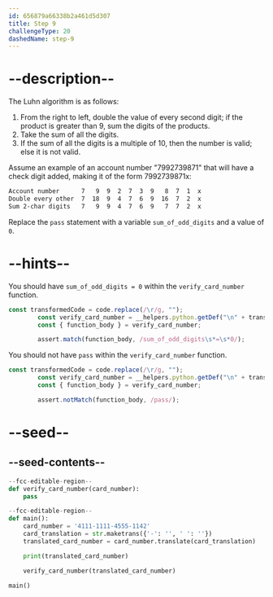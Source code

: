 ```yaml
---
id: 656879a66338b2a461d5d307
title: Step 9
challengeType: 20
dashedName: step-9
---
```


# --description--

<!-- TODO: Find better places to split explanation up. -->

The Luhn algorithm is as follows:

1. From the right to left, double the value of every second digit; if the product is greater than 9, sum the digits of the products.
2. Take the sum of all the digits.
3. If the sum of all the digits is a multiple of 10, then the number is valid; else it is not valid.

Assume an example of an account number "7992739871" that will have a check digit added, making it of the form 7992739871x:

```markdown
Account number      7   9  9  2  7  3  9   8  7  1  x
Double every other  7  18  9  4  7  6  9  16  7  2  x
Sum 2-char digits   7   9  9  4  7  6  9   7  7  2  x
```

Replace the `pass` statement with a variable `sum_of_odd_digits` and a value of `0`.

# --hints--

You should have `sum_of_odd_digits = 0` within the `verify_card_number` function.

```js
const transformedCode = code.replace(/\r/g, "");
        const verify_card_number = __helpers.python.getDef("\n" + transformedCode, "verify_card_number");
        const { function_body } = verify_card_number;

        assert.match(function_body, /sum_of_odd_digits\s*=\s*0/);
```

You should not have `pass` within the `verify_card_number` function.

```js
const transformedCode = code.replace(/\r/g, "");
        const verify_card_number = __helpers.python.getDef("\n" + transformedCode, "verify_card_number");
        const { function_body } = verify_card_number;

        assert.notMatch(function_body, /pass/);
```

# --seed--

## --seed-contents--

```py
--fcc-editable-region--
def verify_card_number(card_number):
    pass

--fcc-editable-region--
def main():
    card_number = '4111-1111-4555-1142'
    card_translation = str.maketrans({'-': '', ' ': ''})
    translated_card_number = card_number.translate(card_translation)

    print(translated_card_number)

    verify_card_number(translated_card_number)

main()
```
